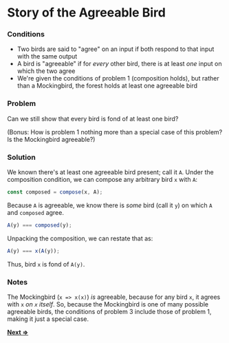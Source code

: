 # Story of the Agreeable Bird

### Conditions
* Two birds are said to "agree" on an input if both respond to that input with the same output
* A bird is "agreeable" if for _every_ other bird, there is at least _one_ input on which the two agree
* We're given the conditions of problem 1 (composition holds), but rather than a Mockingbird, the forest holds at least one agreeable bird

### Problem
Can we still show that every bird is fond of at least one bird?

(Bonus: How is problem 1 nothing more than a special case of this problem? Is the Mockingbird agreeable?)

### Solution
We known there's at least one agreeable bird present; call it `A`. Under the composition condition, we can compose any arbitrary bird `x` with `A`:
```js
const composed = compose(x, A);
```
Because `A` is agreeable, we know there is _some_ bird (call it `y`) on which `A` and `composed` agree.
```js
A(y) === composed(y);
```
Unpacking the composition, we can restate that as:
```js
A(y) === x(A(y));
```
Thus, bird `x` is fond of `A(y)`.

### Notes

The Mockingbird (`x => x(x)`) _is_ agreeable, because for any bird `x`, it agrees with `x` _on `x` itself_. So, because the Mockingbird is one of many possible agreeable birds, the conditions of problem 3 include those of problem 1, making it just a special case.

[**Next =>**](../4/README.md)
